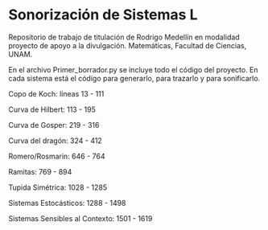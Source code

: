 # Sonorización de Sistemas L

Repositorio de trabajo de titulación de Rodrigo Medellín en modalidad proyecto de apoyo a la divulgación. 
Matemáticas, Facultad de Ciencias, UNAM. 


En el archivo Primer_borrador.py se incluye todo el código del proyecto. En cada sistema está el código para generarlo, para trazarlo y para sonificarlo. 

Copo de Koch: líneas 13 - 111

Curva de Hilbert: 113 - 195

Curva de Gosper: 219 - 316

Curva del dragón: 324 - 412

Romero/Rosmarin: 646 - 764

Ramitas: 769 - 894

Tupida Simétrica: 1028 - 1285

Sistemas Estocásticos: 1288 - 1498

Sistemas Sensibles al Contexto: 1501 - 1619

